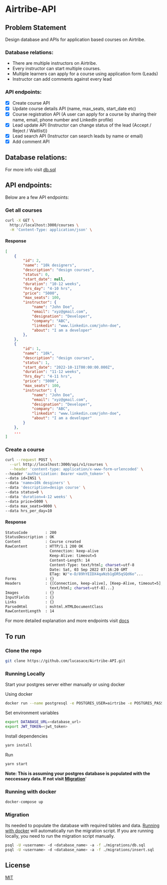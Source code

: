 # Airtribe-API

## Problem Statement

Design database and APIs for application based courses on Airtribe.

### Database relations:

- There are multiple instructors on Airtribe.
- Every instructor can start multiple courses.
- Multiple learners can apply for a course using application form (Leads)
- Instructor can add comments against every lead

### API endpoints:
- [x] Create course API
- [x] Update course details API (name, max_seats, start_date etc)
- [x] Course registration API (A user can apply for a course by sharing their name, email, phone number and LinkedIn profile)
- [x] Lead update API (Instructor can change status of the lead (Accept / Reject / Waitlist))
- [x] Lead search API (Instructor can search leads by name or email)
- [x] Add comment API

## Database relations:

For more info visit [db.sql](migrations/db.sql)

## API endpoints:

Below are a few API endpoints:

### Get all courses

```bash
curl -X GET \
  http://localhost:3000/courses \
  -H 'Content-Type: application/json' \
```

#### Response

```json
[
    {
        "id": 2,
        "name": "10k designers",
        "description": "design courses",
        "status": 0,
        "start_date": null,
        "duration": "10-12 weeks",
        "hrs_day": "4-10 hrs",
        "price": "5000",
        "max_seats": 100,
        "instructor": {
            "name": "John Doe",
            "email": "xyz@gmail.com",
            "designation": "Developer",
            "company": "ABC",
            "linkedin": "www.linkedin.com/john-doe",
            "about": "I am a developer"
        },
    },
    {
        "id": 1,
        "name": "10k",
        "description": "design courses",
        "status": 1,
        "start_date": "2022-10-11T00:00:00.000Z",
        "duration": "11-12 weeks",
        "hrs_day": "4-11 hrs",
        "price": "5000",
        "max_seats": 100,
        "instructor": {
            "name": "John Doe",
            "email": "xyz@gmail.com",
            "designation": "Developer",
            "company": "ABC",
            "linkedin": "www.linkedin.com/john-doe",
            "about": "I am a developer"
        }
    },
    ...
]
```

### Create a course

```bash
curl --request POST \
  --url http://localhost:3000/api/v1/courses \
  --header 'content-type: application/x-www-form-urlencoded' \
--header 'authorization: Bearer <auth_token>' \
--data id=INS1 \
--data 'name=10k desginers' \
--data 'description=design course' \
--data status=0 \
--data 'duration=4-12 weeks' \
--data price=5000 \
--data max_seats=9000 \
--data hrs_per_day=10
```

#### Response

```bash
StatusCode        : 200
StatusDescription : OK
Content           : Course created
RawContent        : HTTP/1.1 200 OK
                    Connection: keep-alive
                    Keep-Alive: timeout=5
                    Content-Length: 14
                    Content-Type: text/html; charset=utf-8
                    Date: Sat, 03 Sep 2022 07:16:20 GMT
                    ETag: W/"e-D/89hYEIDX4qaNzb1gDR5qSQd6o"...
Forms             : {}
Headers           : {[Connection, keep-alive], [Keep-Alive, timeout=5], [Content-Length, 14], [Content-Type,
                    text/html; charset=utf-8]...}
Images            : {}
InputFields       : {}
Links             : {}
ParsedHtml        : mshtml.HTMLDocumentClass
RawContentLength  : 14
```

For more detailed explanation and more endpoints visit [docs](docs/API.md)

## To run

### Clone the repo

```bash
git clone https://github.com/lucasace/Airtribe-API.git
```

### Running Locally

Start your postgres server either manually or using docker

Using docker
```bash
docker run --name postgresql -e POSTGRES_USER=airtribe -e POSTGRES_PASSWORD=password -e POSTGRES_DB=airtribe -p 5432:5432 -d postgres
```

Set environment variables

```bash
export DATABASE_URL=<database_url>
export JWT_TOKEN=<jwt_token>
```

Install dependencies

```bash
yarn install
```

Run

```bash
yarn start
```
**Note: This is assuming your postgres database is populated with the neccessary data. If not visit [Migration](#migration)**'


### Running with docker

```bash
docker-compose up
```

### Migration

Its needed to populate the database with required tables and data. [Running with docker](#running-with-docker) will automatically run the migration script. If you are running locally, you need to run the migration script manually.

```bash
psql -U <username> -d <database_name> -a -f ./migrations/db.sql
psql -U <username> -d <database_name> -a -f ./migrations/insert.sql
```

## License

[MIT](LICENSE)